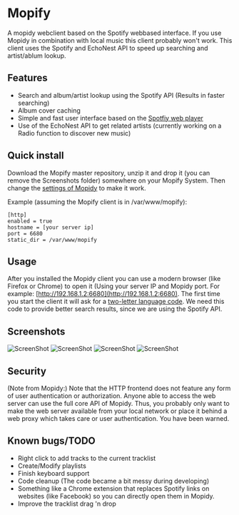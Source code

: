 Mopify
======

A mopidy webclient based on the Spotify webbased interface. If you use Mopidy in combination with local music this client probably won't work.
This client uses the Spotify and EchoNest API to speed up searching and artist/ablum lookup.


Features
--------
- Search and album/artist lookup using the Spotify API (Results in faster searching)
- Album cover caching
- Simple and fast user interface based on the [Spotfiy web player](http://play.spotify.com)
- Use of the EchoNest API to get related artists (currently working on a Radio function to discover new music)

Quick install
-------------

Download the Mopify master repository, unzip it and drop it (you can remove the Screenshots folder) somewhere on your Mopify System.  Then change the [settings of Mopidy](http://docs.mopidy.com/en/latest/config/) to make it work. 

Example (assuming the Mopify client is in /var/www/mopify):
```code
[http]
enabled = true
hostname = [your server ip]
port = 6680
static_dir = /var/www/mopify
```


Usage
-----

After you installed the Mopidy client you can use a modern browser (like Firefox or Chrome) to open it (Using your server IP and Mopidy port. For example: [http://192.168.1.2:6680](http://192.168.1.2:6680). The first time you start the client it will ask for a [two-letter language code](http://en.wikipedia.org/wiki/ISO_3166-1_alpha-2). We need this code to provide better search results, since we are using the Spotify API.


Screenshots
-----------

![ScreenShot](https://raw.github.com/dirkgroenen/Mopify/master/Screenshots/albumlookup.png) 
![ScreenShot](https://raw.github.com/dirkgroenen/Mopify/master/Screenshots/artistlookup.png)
![ScreenShot](https://raw.github.com/dirkgroenen/Mopify/master/Screenshots/playlists.png) 
![ScreenShot](https://raw.github.com/dirkgroenen/Mopify/master/Screenshots/search.png)


Security
--------

(Note from Mopidy:) Note that the HTTP frontend does not feature any form of user authentication or authorization. Anyone able to access the web server can use the full core API of Mopidy. Thus, you probably only want to make the web server available from your local network or place it behind a web proxy which takes care or user authentication. You have been warned.

Known bugs/TODO
---------------

- Right click to add tracks to the current tracklist
- Create/Modify playlists
- Finish keyboard support
- Code cleanup (The code became a bit messy during developing)
- Something like a Chrome extension that replaces Spotify links on websites (like Facebook) so you can directly open them in Mopidy.
- Improve the tracklist drag 'n drop
